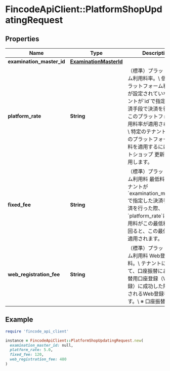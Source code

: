# FincodeApiClient::PlatformShopUpdatingRequest

## Properties

| Name | Type | Description | Notes |
| ---- | ---- | ----------- | ----- |
| **examination_master_id** | [**ExaminationMasterId**](ExaminationMasterId.md) |  |  |
| **platform_rate** | **String** | （標準）プラットフォーム利用料率。\\ 個別のプラットフォーム利用料率が設定されていないテナントが&#x60;id&#x60;で指定した決済手段で決済を行うと、このプラットフォーム利用料率が適用されます。\\ \\ 特定のテナントに個別のプラットフォーム利用料を適用するには テナントショップ 更新API を使用します。  | [optional] |
| **fixed_fee** | **String** | （標準）プラットフォーム利用料 最低料金。\\ テナントが&#x60;examination_master_id&#x60;で指定した決済手段で決済を行った際、&#x60;platform_rate&#x60;による利用料がこの最低料金を下回ると、この最低料金が適用されます。  | [optional] |
| **web_registration_fee** | **String** | （標準）プラットフォーム利用料 Web登録手数料。\\ テナントにおいて、口座振替における振替用口座登録（Web登録）に成功した際に適用されるWeb登録手数料です。\\ ※ 口座振替のみ  | [optional] |

## Example

```ruby
require 'fincode_api_client'

instance = FincodeApiClient::PlatformShopUpdatingRequest.new(
  examination_master_id: null,
  platform_rate: 5.0,
  fixed_fee: 120,
  web_registration_fee: 480
)
```

